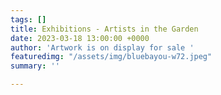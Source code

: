 ```yaml
---
tags: []
title: Exhibitions - Artists in the Garden
date: 2023-03-18 13:00:00 +0000
author: 'Artwork is on display for sale '
featuredimg: "/assets/img/bluebayou-w72.jpeg"
summary: ''

---
```

